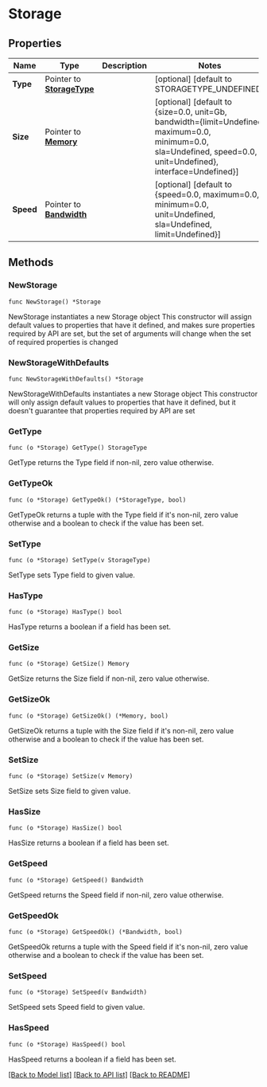 # Storage

## Properties

Name | Type | Description | Notes
------------ | ------------- | ------------- | -------------
**Type** | Pointer to [**StorageType**](StorageType.md) |  | [optional] [default to STORAGETYPE_UNDEFINED]
**Size** | Pointer to [**Memory**](Memory.md) |  | [optional] [default to {size=0.0, unit=Gb, bandwidth={limit=Undefined, maximum=0.0, minimum=0.0, sla=Undefined, speed=0.0, unit=Undefined}, interface=Undefined}]
**Speed** | Pointer to [**Bandwidth**](Bandwidth.md) |  | [optional] [default to {speed=0.0, maximum=0.0, minimum=0.0, unit=Undefined, sla=Undefined, limit=Undefined}]

## Methods

### NewStorage

`func NewStorage() *Storage`

NewStorage instantiates a new Storage object
This constructor will assign default values to properties that have it defined,
and makes sure properties required by API are set, but the set of arguments
will change when the set of required properties is changed

### NewStorageWithDefaults

`func NewStorageWithDefaults() *Storage`

NewStorageWithDefaults instantiates a new Storage object
This constructor will only assign default values to properties that have it defined,
but it doesn't guarantee that properties required by API are set

### GetType

`func (o *Storage) GetType() StorageType`

GetType returns the Type field if non-nil, zero value otherwise.

### GetTypeOk

`func (o *Storage) GetTypeOk() (*StorageType, bool)`

GetTypeOk returns a tuple with the Type field if it's non-nil, zero value otherwise
and a boolean to check if the value has been set.

### SetType

`func (o *Storage) SetType(v StorageType)`

SetType sets Type field to given value.

### HasType

`func (o *Storage) HasType() bool`

HasType returns a boolean if a field has been set.

### GetSize

`func (o *Storage) GetSize() Memory`

GetSize returns the Size field if non-nil, zero value otherwise.

### GetSizeOk

`func (o *Storage) GetSizeOk() (*Memory, bool)`

GetSizeOk returns a tuple with the Size field if it's non-nil, zero value otherwise
and a boolean to check if the value has been set.

### SetSize

`func (o *Storage) SetSize(v Memory)`

SetSize sets Size field to given value.

### HasSize

`func (o *Storage) HasSize() bool`

HasSize returns a boolean if a field has been set.

### GetSpeed

`func (o *Storage) GetSpeed() Bandwidth`

GetSpeed returns the Speed field if non-nil, zero value otherwise.

### GetSpeedOk

`func (o *Storage) GetSpeedOk() (*Bandwidth, bool)`

GetSpeedOk returns a tuple with the Speed field if it's non-nil, zero value otherwise
and a boolean to check if the value has been set.

### SetSpeed

`func (o *Storage) SetSpeed(v Bandwidth)`

SetSpeed sets Speed field to given value.

### HasSpeed

`func (o *Storage) HasSpeed() bool`

HasSpeed returns a boolean if a field has been set.


[[Back to Model list]](../README.md#documentation-for-models) [[Back to API list]](../README.md#documentation-for-api-endpoints) [[Back to README]](../README.md)


